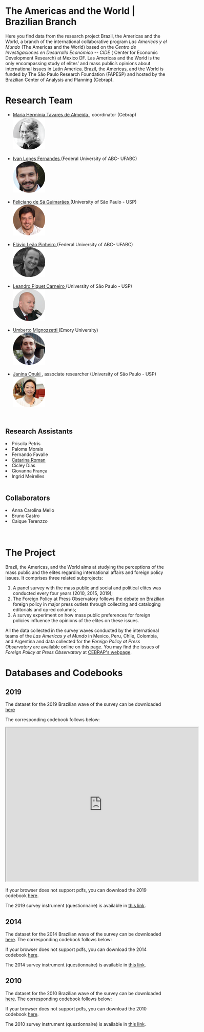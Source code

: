# The Americas and the World | Brazilian Branch

Here you find data from the research project Brazil, the Americas and the World, a branch of the international collaborative program _Las Americas y el Mundo_ (The Americas and the World) based on the _Centro de Investigaciones en Desarrollo Económico -- CIDE_ ( Center for Economic Development Research) at Mexico DF. 
Las Americas and the World is the only encompassing study of elites’ and mass public’s opinions about international issues in Latin America.
Brazil, the Americas, and the World is funded by The São Paulo Research Foundation (FAPESP) and hosted by the Brazilian Center of Analysis and Planning (Cebrap).

# Research Team

<ul>

<li> <a href="http://lattes.cnpq.br/4797882536342819" target="_blank" rel="external"> Maria Hermínia Tavares de Almeida </a>, coordinator (Cebrap) 
<br />
<img src="MH.png" alt="Maria Hermínia Tavares de Almeida" width="100"></li>
<br />
<li> <a href="https://sites.google.com/site/ivanfilipefernandes/" target="_blank" rel="external"> Ivan Lopes Fernandes </a> (Federal University of ABC- UFABC)
<br />
<img src="ivan.png" alt="Ivan Lopes Fernandes" width="100"></li>
<br />
<li> <a href="http://lattes.cnpq.br/7107955008495284" target="_blank" rel="external"> Feliciano de Sá Guimarães </a> (University of São Paulo - USP)
<br />
<img src="feliciano.png" alt="Feliciano de Sá Guimarães" width="100"></li>
<br />
<li> <a href="http://lattes.cnpq.br/1920255833804512" target="_blank" rel="external"> Flávio Leão Pinheiro </a> (Federal University of ABC- UFABC)
<br />
<img src="flavio.png" alt="Flávio Leão Pinheiro" width="100"></li>
<br />
<li> <a href="http://lattes.cnpq.br/6121326952317794" target="_blank" rel="external"> Leandro Piquet Carneiro </a> (University of São Paulo - USP)
<br />
<img src="piquet.png" alt="Leandro Piquet Carneiro" width="100"></li>
<br />
<li> <a href="https://umbertomig.com/" target="_blank" rel="external"> Umberto Mignozzetti </a> (Emory University)
<br />
<img src="umberto.png" alt="Umberto Mignozzetti" width="100"></li>
<br />
<li> <a href="http://lattes.cnpq.br/3708102324198107" target="_blank" rel="external"> Janina Onuki </a>, associate researcher (University of São Paulo - USP)
<br />
<img src="janina.png" alt="Janina Onuki" width="100"></li>

</ul>
<br />

## Research Assistants

<li> Priscila Petris </li>
<li> Paloma Morais </li>
<li> Fernando Favalle </li>
<li> <a href="https://catarinaroman.github.io/" target="_blank" rel="external"> Catarina Roman </a> </li>
<li> Cicley Dias </li>
<li> Giovanna França </li>
<li> Ingrid Meirelles </li>
<br />

## Collaborators

<li> Anna Carolina Mello </li>
<li> Bruno Castro </li>
<li> Caique Terenzzo </li>
<br />
<br />

# The Project 

 Brazil, the Americas, and the World aims at studying the perceptions of the mass public and the elites regarding international affairs and foreign policy issues. It comprises three related subprojects:

1. A panel survey with the mass public and social and political elites was conducted every four years (2010, 2015, 2019);
2. The Foreign Policy at Press Observatory follows the debate on Brazilian foreign policy in major press outlets through collecting and cataloging editorials and op-ed columns;
3. A survey experiment on how mass public preferences for foreign policies influence the opinions of the elites on these issues.

All the data collected in the survey waves conducted by the international teams of the _Las Americas y el Mundo_ in Mexico, Peru, Chile, Colombia, and Argentina and data collected for the _Foreign Policy at Press Observatory_ are available online on this page. You may find the issues of _Foreign Policy at Press Observatory_ at [CEBRAP's webpage](http://cebrap.org.br/projetos/observatorio/).


# Databases and Codebooks

## 2019

The dataset for the 2019 Brazilian wave of the survey can be downloaded [here](https://github.com/catarinaroman/las-americas/blob/main/2019-files/2019-database.csv)

The corresponding codebook follows below:
<iframe src="https://drive.google.com/file/d/1hLDwlvfEoPG6_gxILRgOZKBv7rng_azw/preview" width="600" height="480"></iframe>

If your browser does not support pdfs, you can download the 2019 codebook [here](https://drive.google.com/file/d/1hLDwlvfEoPG6_gxILRgOZKBv7rng_azw/view?usp=sharing).

The 2019 survey instrument (questionnaire) is available in [this link](https://github.com/catarinaroman/las-americas/blob/main/surveys/brazil-2019-survey.pdf).

## 2014

The dataset for the 2014 Brazilian wave of the survey can be downloaded [here](https://github.com/catarinaroman/las-americas/blob/main/2014-files/2014-database.csv).
The corresponding codebook follows below:


If your browser does not support pdfs, you can download the 2014 codebook [here]().

The 2014 survey instrument (questionnaire) is available in [this link](https://github.com/catarinaroman/las-americas/blob/main/surveys/brazil-2014-survey.pdf).


## 2010

The dataset for the 2010 Brazilian wave of the survey can be downloaded [here]().
The corresponding codebook follows below:

If your browser does not support pdfs, you can download the 2010 codebook [here]().



The 2010 survey instrument (questionnaire) is available in [this link](https://github.com/catarinaroman/las-americas/blob/main/surveys/brazil-2010-survey.pdf).
